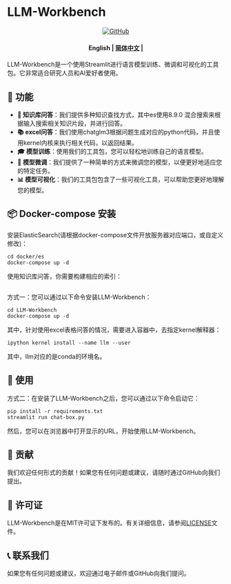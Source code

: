 # LLM-Workbench


<p align="center">
    <a href="https://github.com/xlcaptain/LLM-Workbench/blob/main/LICENSE">
        <img alt="GitHub" src="https://img.shields.io/github/license/huggingface/transformers.svg?color=blue">
    </a>
</p>

<h4 align="center">
    <p>
        <b>English</b> |
        <a href="https://github.com/xlcaptain/LLM-Workbench/blob/main/README_zh.md">简体中文</a> |
    </p>
</h4>


LLM-Workbench是一个使用Streamlit进行语言模型训练、微调和可视化的工具包。它非常适合研究人员和AI爱好者使用。

## 🚀 功能
- **🤗 知识库问答**：我们提供多种知识查找方式，其中es使用8.9.0 混合搜索来根据输入搜索相关知识片段，并进行回答。
- **📚 excel问答**：我们使用chatglm3根据问题生成对应的python代码，并且使用kernel内核来执行相关代码，以返回结果。
- **🎓 模型训练**：使用我们的工具包，您可以轻松地训练自己的语言模型。
- **🔧 模型微调**：我们提供了一种简单的方式来微调您的模型，以便更好地适应您的特定任务。
- **📊 模型可视化**：我们的工具包包含了一些可视化工具，可以帮助您更好地理解您的模型。

## 📦 Docker-compose 安装
安装ElasticSearch(请根据docker-compose文件开放服务器对应端口，或自定义修改)：
```angular2html
cd docker/es
docker-compose up -d
```
使用知识库问答，你需要构建相应的索引：
```angular2html

```
方式一：您可以通过以下命令安装LLM-Workbench：
```
cd LLM-Workbench
docker-compose up -d 
```
其中，针对使用excel表格问答的情况，需要进入容器中，去指定kernel解释器：
```angular2html
ipython kernel install --name llm --user
```
其中，llm对应的是conda的环境名。
## 🎈 使用

方式二：在安装了LLM-Workbench之后，您可以通过以下命令启动它：
```angular2html
pip install -r requirements.txt
streamlit run chat-box.py
```

然后，您可以在浏览器中打开显示的URL，开始使用LLM-Workbench。

## 🤝 贡献

我们欢迎任何形式的贡献！如果您有任何问题或建议，请随时通过GitHub向我们提出。

## 📄 许可证

LLM-Workbench是在MIT许可证下发布的。有关详细信息，请参阅[LICENSE](LICENSE)文件。

## 📞 联系我们

如果您有任何问题或建议，欢迎通过电子邮件或GitHub向我们提问。